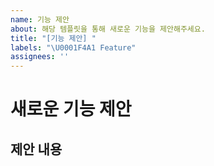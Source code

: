 ```yaml
---
name: 기능 제안
about: 해당 템플릿을 통해 새로운 기능을 제안해주세요.
title: "[기능 제안] "
labels: "\U0001F4A1 Feature"
assignees: ''
---
```


# 새로운 기능 제안

<!-- 
기능을 제안해주셔서 감사합니다!
주석들을 참고하여 각 항목들을 채워주세요.
-->

## 제안 내용

<!-- 제안하고자 하는 기능에 대해 간략하게 설명해주세요. -->